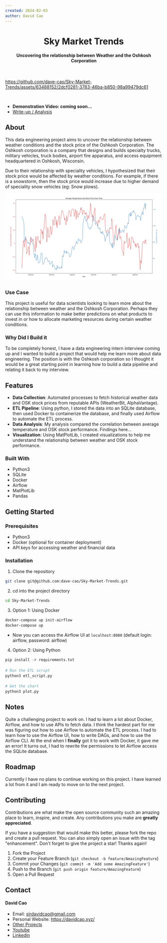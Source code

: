 ```yaml
---
created: 2024-02-03
author: David Cao
---
```


<h1 align='center'>Sky Market Trends</h1>
<h4 align='center'>Uncovering the relationship between Weather and the Oshkosh Corporation</h4>
<br>

<!-- Video walkthrough or image -->
https://github.com/dave-cao/Sky-Market-Trends/assets/63488152/2dcf0281-3783-46ba-b850-98a99479dc61

<br>

<!-- List links to the project here (eg: live-link, youtube video) -->
- **Demonstration Video: coming soon...**
- [Write-up / Analysis](https://github.com/dave-cao/Sky-Market-Trends/blob/main/writeup.md)


<!-- ABOUT THE PROJECT -->
## About

This data engineering project aims to uncover the relationship between weather conditions and 
the stock price of the Oshkosh Corporation. The Oshkosh corporation is a company that designs and builds specialty trucks, military vehicles, truck bodies, airport fire apparatus, and access equipment headquartered in Oshkosh, Wisconsin. 

Due to their relationship with speciality vehicles, I hypothesized that their stock price would be affected by weather conditions. For example, if there is a snowstorm, then the stock price would increase due to higher demand of speciality snow vehicles (eg: Snow plows).

<img src='./weatherplot.png' title='Plot of weather temperature to OSK stock price' width='' alt='Plot of weather temperature to OSK stock price' />

### Use Case

This project is useful for data scientists looking to learn more about the relationship between weather and the Oshkosh Corporation. 
Perhaps they can use this information to make better predictions on what products to invest in or how to allocate marketing resources during certain weather conditions.

### Why Did I Build it

To be completely honest, I have a data engineering intern interview coming up and I wanted to build a project that would help me learn more about data engineering. The position is with the Oshkosh corporation so I thought it would be a great starting point in learning how to build a data pipeline and relating it back to my interview.

## Features

- **Data Collection**: Automated processes to fetch historical weather data and OSK stock prices from reputable APIs (WeatherBit, AlphaVantage).
- **ETL Pipeline**: Using python, I stored the data into an SQLite database, then used Docker to containerize the database, and finally used Airflow to automate the ETL process.
- **Data Analysis**: My analysis compared the correlation between average temperature and OSK stock performance. Findings here...
- **Visualization**: Using MatPlotLib, I created visualizations to help me understand the relationship between weather and OSK stock performance.

### Built With

- Python3
- SQLite
- Docker
- Airflow
- MatPlotLib
- Pandas

<!-- USAGE EXAMPLES -->
## Getting Started

### Prerequisites
- Python3
- Docker (optional for container deployment)
- API keys for accessing weather and financial data

### Installation

1. Clone the repository

```sh
git clone git@github.com:dave-cao/Sky-Market-Trends.git
```

2. cd into the project directory

```sh
cd Sky-Market-Trends
```

3. Option 1: Using Docker

```sh
docker-compose up init-airflow
docker-compose up
```
- Now you can access the Airflow UI at `localhost:8080` (default login: airflow, password: airflow)

4. Option 2: Using Python

```python
pip install -r requirements.txt

# Run the ETL script
python3 etl_script.py

# Get the chart
python3 plot.py
```

<!-- List at least 3 things that you found challenging -->
## Notes

Quite a challenging project to work on. I had to learn a lot about Docker, Airflow, and how to use APIs to fetch data. 
I think the hardest part for me was figuring out how to use Airflow to automate the ETL process. I had to learn how to use the Airflow UI, how to write DAGs, and how to use the Airflow CLI. At the end when I **finally** got it to work with Docker, it gave me an error! It turns out, I had to rewrite the permissions to let 
Airflow access the SQLite database.


<!-- ROADMAP -->
## Roadmap

Currently I have no plans to continue working on this project. I have learned a lot from it and I am ready to move on to the next project.

<!-- CONTRIBUTING -->
## Contributing

Contributions are what make the open source community such an amazing place to learn, inspire, and create. Any contributions you make are **greatly appreciated**.

If you have a suggestion that would make this better, please fork the repo and create a pull request. You can also simply open an issue with the tag "enhancement".
Don't forget to give the project a star! Thanks again!

1. Fork the Project
2. Create your Feature Branch (`git checkout -b feature/AmazingFeature`)
3. Commit your Changes (`git commit -m 'Add some AmazingFeature'`)
4. Push to the Branch (`git push origin feature/AmazingFeature`)
5. Open a Pull Request


<!-- CONTACT -->
## Contact

#### David Cao
- Email: sirdavidcao@gmail.com
- Personal Website: https://davidcao.xyz/
- [Other Projects](https://davidcao.xyz/legacy-portfolio/ProjectsPage/index.html)
- [Youtube](https://www.youtube.com/channel/UCEnBPbnNnqhQIIhW1uLXrLA)
- [Linkedin](https://www.linkedin.com/in/david-cao99/)
